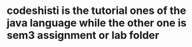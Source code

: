# codeshisti is the tutorial ones of the java language while the other one is sem3 assignment or lab folder 

